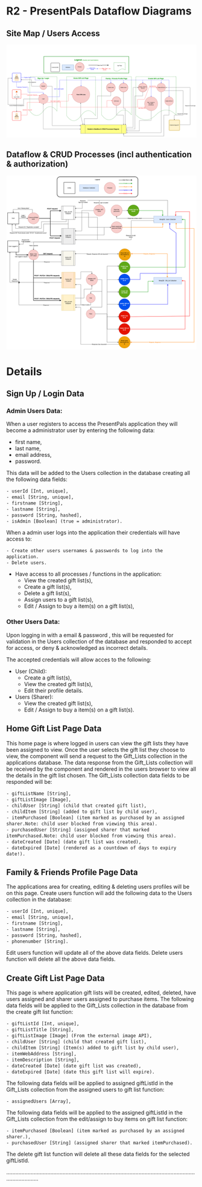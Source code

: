 
# R2 - PresentPals Dataflow Diagrams

## Site Map / Users Access

![Dataflow Diagram](./Dataflow%20Diagram_2.png)

## Dataflow & CRUD Processes (incl authentication & authorization)

![DF & CRUD Diagram](./DF%20&%20CRUD%20Diagram.png)


# Details
## Sign Up / Login Data
### Admin Users Data:
When a user registers to access the PresentPals application they will become a administrator user by entering the following data:

- first name,
- last name,
- email address,
- password.

This data will be added to the Users collection in the database creating all the following data fields:

    - userId [Int, unique],
    - email [String, unique],
    - firstname [String],
    - lastname [String],
    - password [String, hashed],
    - isAdmin [Boolean] (true = administrator).

When a admin user logs into the application their credentials will have access to:

    - Create other users usernames & passwords to log into the application.
    - Delete users.

- Have access to all processes / functions in the application:
    - View the created gift list(s),
    - Create a gift list(s),
    - Delete a gift list(s),
    - Assign users to a gift list(s),
    - Edit / Assign to buy a item(s) on a gift list(s),

### Other Users Data:
Upon logging in with a email & password , this will be requested for validation in the Users collection of the database and responded to accept for access, or deny & acknowledged as incorrect details.

The accepted credentials will allow acces to the following:

- User (Child): 
    - Create a gift list(s),
    - View the created gift list(s),
    - Edit their profile details.
- Users (Sharer):
    - View the created gift list(s),
    - Edit / Assign to buy a item(s) on a gift list(s).

## Home Gift List Page Data
This home page is where logged in users can view the gift lists they have been assigned to view.
Once the user selects the gift list they choose to view, the component will send a request to the Gift_Lists collection in the applications database. The data response from the Gift_Lists collection will be received by the component and rendered in the users browser to view all the details in the gift list chosen. The Gift_Lists collection data fields to be responded will be:

    - giftListName [String],
    - giftListImage [Image],
    - childUser [String] (child that created gift list),
    - childItem [String] (added to gift list by child user),
    - itemPurchased [Boolean] (item marked as purchased by an assigned sharer.Note: child user blocked from viewing this area).
    - purchasedUser [String] (assigned sharer that marked itemPurchased.Note: child user blocked from viewing this area).
    - dateCreated [Date] (date gift list was created),
    - dateExpired [Date] (rendered as a countdown of days to expiry date!).

## Family & Friends Profile Page Data
The applications area for creating, editing & deleting users profiles will be on this page.
Create users function will add the following data to the Users collection in the database:

    - userId [Int, unique],
    - email [String, unique],
    - firstname [String],
    - lastname [String],
    - password [String, hashed],
    - phonenumber [String].

Edit users function will update all of the above data fields.
Delete users function will delete all the above data fields.

## Create Gift List Page Data
This page is where application gift lists will be created, edited, deleted, have users assigned and sharer users assigned to purchase items.
The following data fields will be applied to the Gift_Lists collection in the database from the create gift list function:

    - giftListId [Int, unique],
    - giftListTitle [String],
    - giftListImage [Image] (From the external image API),
    - childUser [String] (child that created gift list),
    - childItem [String] (Item(s) added to gift list by child user),
    - itemWebAddress [String],
    - itemDescription [String],
    - dateCreated [Date] (date gift list was created),
    - dateExpired [Date] (date this gift list will expire).

The following data fields will be applied to assigned giftListId in the Gift_Lists collection from the assigned users to gift list function:

    - assignedUsers [Array],

The following data fields will be applied to the assigned giftListId in the Gift_Lists collection from the edit/assign to buy items on gift list function:

    - itemPurchased [Boolean] (item marked as purchased by an assigned sharer.),
    - purchasedUser [String] (assigned sharer that marked itemPurchased).

The delete gift list function will delete all these data fields for the selected giftListId.

.................................................................................................................................................

